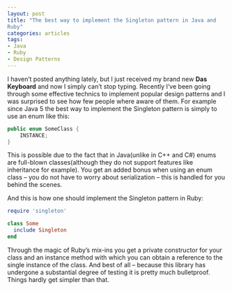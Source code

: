 ```yaml
---
layout: post
title: "The best way to implement the Singleton pattern in Java and
Ruby"
categories: articles
tags:
- Java
- Ruby
- Design Patterns
---
```


I haven’t posted anything lately, but I just received my brand new
**Das Keyboard** and now I simply can’t stop typing. Recently I’ve been
going through some effective technics to implement popular design
patterns and I was surprised to see how few people where aware of
them. For example since Java 5 the best way to implement the Singleton
pattern is simply to use an enum like this:

``` java
public enum SomeClass {
    INSTANCE;
}
```

This is possible due to the fact that in Java(unlike in C++ and C#)
enums are full-blown classes(although they do not support features
like inheritance for example). You get an added bonus when using an
enum class – you do not have to worry about serialization – this is
handled for you behind the scenes.

And this is how one should implement the Singleton pattern in Ruby:

``` ruby
require 'singleton'

class Some
  include Singleton
end
```

Through the magic of Ruby’s mix-ins you get a private constructor for
your class and an instance method with which you can obtain a
reference to the single instance of the class. And best of all –
because this library has undergone a substantial degree of testing it
is pretty much bulletproof. Things hardly get simpler than that.
